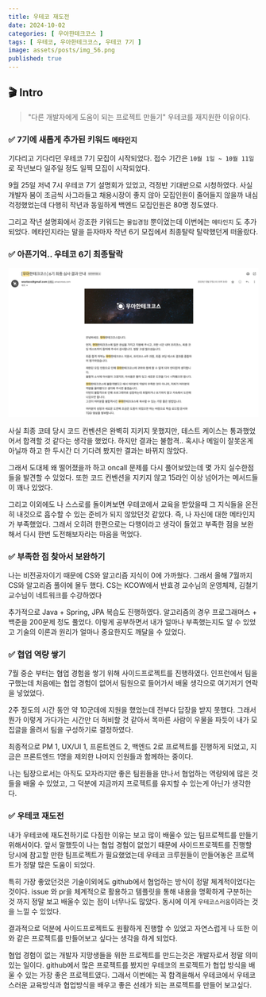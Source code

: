 ```yaml
---
title: 우테코 재도전
date: 2024-10-02
categories: [ 우아한테크코스 ]
tags: [ 우테코, 우아한테크코스, 우테코 7기 ]
image: assets/posts/img_56.png
published: true
---
```



## 🎬 Intro

> "다른 개발자에게 도움이 되는 프로젝트 만들기" 우테코를 재지원한 이유이다.


### ✅ 7기에 새롭게 추가된 키워드 `메타인지`


기다리고 기다리던 우테코 7기 모집이 시작되었다. 접수 기간은 `10월 1일 ~ 10월 11일` 로 작년보다 일주일 정도 일찍 모집이 시작되었다.


9월 25일 저녁 7시 우테코 7기 설명회가 있었고, 걱정반 기대반으로 시청하였다. 사실 개발자 붐이 조금씩 사그라들고 채용시장이 좋지 않아 모집인원이 줄어들지 않을까 내심 걱정했었는데 다행히 작년과 동일하게 백엔드 모집인원은 80명 정도였다.


그리고 작년 설명회에서 강조한 키워드는 `몰입경험` 뿐이었는데 이번에는 `메타인지` 도 추가되었다. 메타인지라는 말을 듣자마자 작년 6기 모집에서 최종탈락 탈락했던게 떠올랐다.



### ✅ 아픈기억.. 우테코 6기 최종탈락


![img.png](/assets/posts/img_52.png)


사실 최종 코테 당시 코드 컨벤션은 완벽히 지키지 못했지만, 테스트 케이스는 통과했었어서 합격할 것 같다는 생각을 했었다. 하지만 결과는 불합격.. 혹시나 메일이 잘못온게 아닐까 하고 한 두시간 더 기다려 봤지만 결과는 바뀌지 않았다.


그래서 도대체 왜 떨어졌을까 하고 oncall 문제를 다시 풀어보았는데 몇 가지 실수한점들을 발견할 수 있었다. 또한 코드 컨벤션을 지키지 않고 15라인 이상 넘어가는 메서드들이 꽤나 있었다.


그리고 이외에도 나 스스로를 돌이켜보면 우테코에서 교육을 받았을때 그 지식들을 온전히 내것으로 흡수할 수 있는 준비가 되지 않았던것 같았다. 즉, 나 자신에 대한 메타인지가 부족했었다. 그래서 오히려 한편으로는 다행이라고 생각이 들었고 부족한 점을 보완해서 다시 한번 도전해보자라는 마음을 먹었다.


### ✅ 부족한 점 찾아서 보완하기


나는 비전공자이기 때문에 CS와 알고리즘 지식이 0에 가까웠다. 그래서 올해 7월까지 CS와 알고리즘 풀이에 몰두 했다. CS는 KCOW에서 반효경 교수님의 운영체제, 김철기 교수님이 네트워크를 수강하였다


추가적으로 Java + Spring, JPA 복습도 진행하였다. 알고리즘의 경우 프로그래머스 + 백준을 200문제 정도 풀었다. 이렇게 공부하면서 내가 얼마나 부족했는지도 알 수 있었고 기술의 이론과 원리가 얼마나 중요한지도 깨달을 수 있었다.


### ✅ 협업 역량 쌓기


7월 중순 부터는 협업 경험을 쌓기 위해 사이드프로젝트를 진행하였다. 인프런에서 팀을 구했는데 처음에는 협업 경험이 없어서 팀원으로 들어가서 배울 생각으로 여기저기 연락을 넣었었다.


2주 정도의 시간 동안 약 10군데에 지원을 했었는데 전부다 답장을 받지 못했다. 그래서 뭔가 이렇게 가다가는 시간만 더 허비할 것 같아서 목마른 사람이 우물을 파듯이 내가 모집글을 올려서 팀을 구성하기로 결정하였다.


최종적으로 PM 1, UX/UI 1, 프론트엔드 2, 백엔드 2로 프로젝트를 진행하게 되었고, 지금은 프론트엔드 1명을 제외한 나머지 인원들과 함께하는 중이다.


나는 팀장으로서는 아직도 모자라지만 좋은 팀원들을 만나서 협업하는 역량외에 많은 것들을 배울 수 있었고, 그 덕분에 지금까지 프로젝트를 유지할 수 있는게 아닌가 생각한다.


### ✅ 우테코 재도전


내가 우테코에 재도전하기로 다짐한 이유는 보고 많이 배울수 있는 팀프로젝트를 만들기 위해서이다. 앞서 말했듯이 나는 협업 경험이 없었기 때문에 사이드프로젝트를 진행할 당시에 참고할 만한 팀프로젝트가 필요했었는데 우테코 크루원들이 만들어놓은 프로젝트가 정말 많은 도움이 되었다.


특히 가장 좋았던것은 기술이외에도 github에서 협업하는 방식이 정말 체계적이었다는것이다. issue 와 pr을 체계적으로 활용하고 템플릿을 통해 내용을 명확하게 구분하는것 까지 정말 보고 배울수 있는 점이 너무나도 많았다. 동시에 이게 `우테코스러움`이라는 것을 느낄 수 있었다.     


결과적으로 덕분에 사이드프로젝트도 원활하게 진행할 수 있었고 자연스럽게 나 또한 이와 같은 프로젝트를 만들어보고 싶다는 생각을 하게 되었다. 


협업 경험이 없는 개발자 지망생들을 위한 프로젝트를 만드는것은 개발자로서 정말 의미 있는 일이다. github에서 많은 프로젝트를 봤지만 우테코의 프로젝트가 협업 방식을 배울 수 있는 가장 좋은 프로젝트였다. 그래서 이번에는 꼭 합격을해서 우테코에서 우테코스러운 교육방식과 협업방식을 배우고 좋은 선례가 되는 프로젝트를 만들어 보고싶다.  

 










